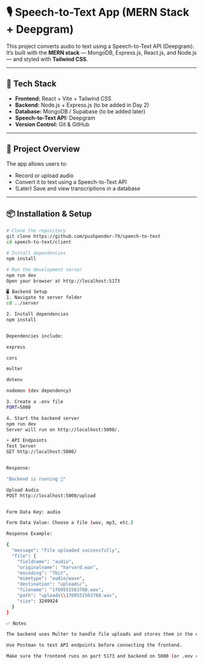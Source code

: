 # 🎙️ Speech-to-Text App (MERN Stack + Deepgram)

This project converts audio to text using a Speech-to-Text API (Deepgram).  
It’s built with the **MERN stack** — MongoDB, Express.js, React.js, and Node.js — and styled with **Tailwind CSS**.

---

## 🚀 Tech Stack

- **Frontend:** React + Vite + Tailwind CSS
- **Backend:** Node.js + Express.js (to be added in Day 2)
- **Database:** MongoDB / Supabase (to be added later)
- **Speech-to-Text API:** Deepgram
- **Version Control:** Git & GitHub

---

## 🧠 Project Overview

The app allows users to:

- Record or upload audio
- Convert it to text using a Speech-to-Text API
- (Later) Save and view transcriptions in a database

---

## 📦 Installation & Setup

```bash
# Clone the repository
git clone https://github.com/pushpender-79/speech-to-text
cd speech-to-text/client

# Install dependencies
npm install

# Run the development server
npm run dev
Open your browser at http://localhost:5173

🖥️ Backend Setup
1. Navigate to server folder
cd ../server

2. Install dependencies
npm install


Dependencies include:

express

cors

multer

dotenv

nodemon (dev dependency)

3. Create a .env file
PORT=5000

4. Start the backend server
npm run dev
Server will run on http://localhost:5000/.

⚡ API Endpoints
Test Server
GET http://localhost:5000/


Response:

"Backend is running 🚀"

Upload Audio
POST http://localhost:5000/upload


Form Data Key: audio

Form Data Value: Choose a file (wav, mp3, etc.)

Response Example:

{
  "message": "File uploaded successfully",
  "file": {
    "fieldname": "audio",
    "originalname": "harvard.wav",
    "encoding": "7bit",
    "mimetype": "audio/wave",
    "destination": "uploads/",
    "filename": "1760551563788.wav",
    "path": "uploads\\1760551563788.wav",
    "size": 3249924
  }
}

✅ Notes

The backend uses Multer to handle file uploads and stores them in the uploads/ folder.

Use Postman to test API endpoints before connecting the frontend.

Make sure the frontend runs on port 5173 and backend on 5000 (or .env configured).
```
